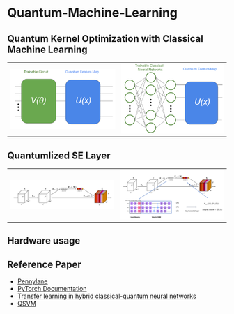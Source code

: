 # Quantum-Machine-Learning


## Quantum Kernel Optimization with Classical Machine Learning 

<table>
  <tr>
    <td align="center"><img src="figure/quantum_kernel.png" alt="Model Structure"> </td>
    <td align="center"><img src="figure/model_structure.png" alt="Model Structure"> </td>
  <tr>
</table>



## Quantumlized SE Layer
<table>
  <tr>
    <td align="center"><img src="figure/se_layer.png" alt="Classical SE Layer"> </td>
    <td align="center"><img src="figure/q_se_layer.png" alt="Quantumlized SE Layer"> </td>
  <tr>
<table>

## Hardware usage

## Reference Paper
- [Pennylane](https://pennylane.ai/)
- [PyTorch Documentation](https://pytorch.org/docs/stable/index.html)
- [Transfer learning in hybrid classical-quantum neural networks](https://arxiv.org/abs/1912.08278)
- [QSVM](https://qiskit.org/documentation/stable/0.24/tutorials/machine_learning/01_qsvm_classification.html)
